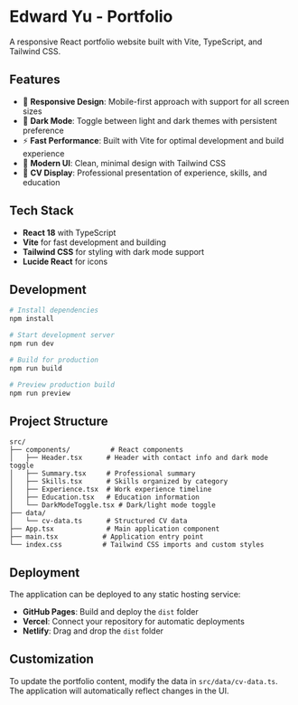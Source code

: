 # Edward Yu - Portfolio

A responsive React portfolio website built with Vite, TypeScript, and Tailwind CSS.

## Features

- 📱 **Responsive Design**: Mobile-first approach with support for all screen sizes
- 🌙 **Dark Mode**: Toggle between light and dark themes with persistent preference
- ⚡ **Fast Performance**: Built with Vite for optimal development and build experience
- 🎨 **Modern UI**: Clean, minimal design with Tailwind CSS
- 📄 **CV Display**: Professional presentation of experience, skills, and education

## Tech Stack

- **React 18** with TypeScript
- **Vite** for fast development and building
- **Tailwind CSS** for styling with dark mode support
- **Lucide React** for icons

## Development

```bash
# Install dependencies
npm install

# Start development server
npm run dev

# Build for production
npm run build

# Preview production build
npm run preview
```

## Project Structure

```
src/
├── components/          # React components
│   ├── Header.tsx      # Header with contact info and dark mode toggle
│   ├── Summary.tsx     # Professional summary
│   ├── Skills.tsx      # Skills organized by category
│   ├── Experience.tsx  # Work experience timeline
│   ├── Education.tsx   # Education information
│   └── DarkModeToggle.tsx # Dark/light mode toggle
├── data/
│   └── cv-data.ts      # Structured CV data
├── App.tsx             # Main application component
├── main.tsx           # Application entry point
└── index.css          # Tailwind CSS imports and custom styles
```

## Deployment

The application can be deployed to any static hosting service:

- **GitHub Pages**: Build and deploy the `dist` folder
- **Vercel**: Connect your repository for automatic deployments
- **Netlify**: Drag and drop the `dist` folder

## Customization

To update the portfolio content, modify the data in `src/data/cv-data.ts`. The application will automatically reflect changes in the UI.